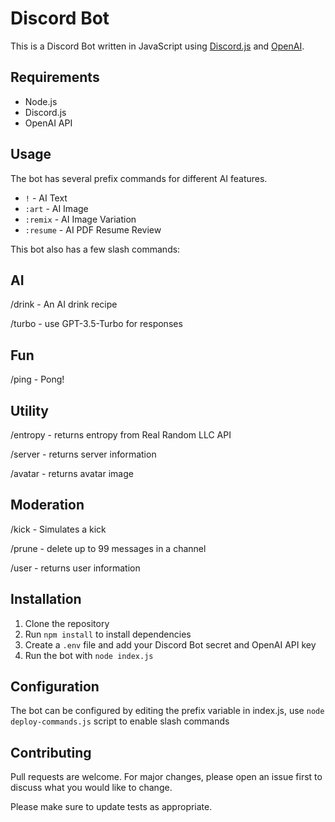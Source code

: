 # Discord Bot

This is a Discord Bot written in JavaScript using [Discord.js](https://discord.js.org/) and [OpenAI](https://openai.com/).

## Requirements

- Node.js
- Discord.js
- OpenAI API

## Usage

The bot has several prefix commands for different AI features.

- `!` - AI Text
- `:art` - AI Image
- `:remix` - AI Image Variation
- `:resume` - AI PDF Resume Review

This bot also has a few slash commands:

## AI
/drink - An AI drink recipe

/turbo - use GPT-3.5-Turbo for responses

## Fun
/ping - Pong!

## Utility
/entropy - returns entropy from Real Random LLC API

/server - returns server information

/avatar - returns avatar image

## Moderation
/kick - Simulates a kick

/prune - delete up to 99 messages in a channel

/user - returns user information


## Installation

1. Clone the repository
2. Run `npm install` to install dependencies
3. Create a `.env` file and add your Discord Bot secret and OpenAI API key
4. Run the bot with `node index.js`

## Configuration

The bot can be configured by editing the prefix variable in index.js, use `node deploy-commands.js` script to enable slash commands

## Contributing

Pull requests are welcome. For major changes, please open an issue first to discuss what you would like to change.

Please make sure to update tests as appropriate.
